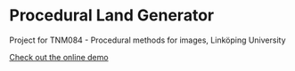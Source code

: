 # Procedural Land Generator

Project for TNM084 - Procedural methods for images, Linköping University

[Check out the online demo](http://nusic.github.io/Land-generator/)